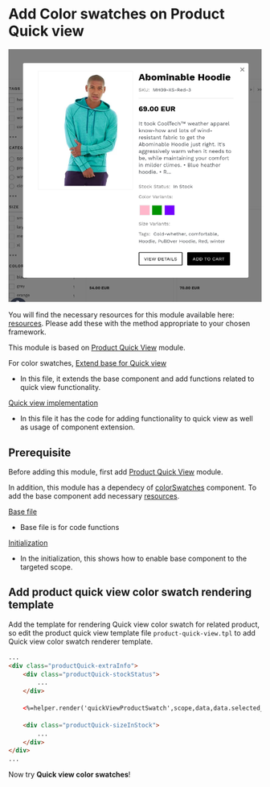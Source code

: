 # Add Color swatches on Product Quick view 

![Quick-view color-swatches](/modules/color-swatches-quick-view/images/image001.png)

You will find the necessary resources for this module available here:
[resources](/modules/color-swatches-quick-view/resources). Please add these with the
method appropriate to your chosen framework. 

This module is based on [Product Quick View](/modules/product-quick-view) module.

For color swatches,
[Extend base for Quick view](/modules/color-swatches-quick-view/resources/assets/js/color-swatches-quick-view.js)
- In this file, it extends the base component and add functions related to quick view functionality.

[Quick view implementation](/modules/color-swatches-quick-view/resources/assets/js/quick-view-product-color-swatches.js)
- In this file it has the code for adding functionality to quick view as well as usage of component extension.

## Prerequisite

Before adding this module, first add [Product Quick View](/modules/product-quick-view) module.

In addition, this module has a dependecy of [colorSwatches](/components/color-swatches) component. To add the base component add necessary [resources](/components/color-swatches/resources).

[Base file](/components/color-swatches/resources/assets/js/color-swatches.js)
- Base file is for code functions

[Initialization](/components/color-swatches/resources/assets/js/color-swatches-initialize.js)
- In the initialization, this shows how to enable base component to the targeted scope.

## Add product quick view color swatch rendering template

Add the template for rendering Quick view color swatch for related product,
so edit the product quick view template file `product-quick-view.tpl` to add Quick view color swatch renderer template.

```html
...
<div class="productQuick-extraInfo">
    <div class="productQuick-stockStatus">
        ...
    </div>

    <%=helper.render('quickViewProductSwatch',scope,data,data.selected_product) %>

    <div class="productQuick-sizeInStock">
        ...
    </div>
</div>
...
```

Now try **Quick view color swatches**!
